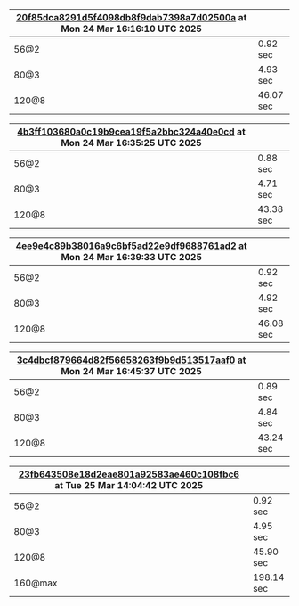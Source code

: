 
| [20f85dca8291d5f4098db8f9dab7398a7d02500a](https://github.com/keizertje/curling_sequences_zig/commit/20f85dca8291d5f4098db8f9dab7398a7d02500a) at Mon 24 Mar 16:16:10 UTC 2025 | |
|-|-|
| 56@2 | 0.92 sec |
| 80@3 | 4.93 sec |
| 120@8 | 46.07 sec |


| [4b3ff103680a0c19b9cea19f5a2bbc324a40e0cd](https://github.com/keizertje/curling_sequences_zig/commit/4b3ff103680a0c19b9cea19f5a2bbc324a40e0cd) at Mon 24 Mar 16:35:25 UTC 2025 | |
|-|-|
| 56@2 | 0.88 sec |
| 80@3 | 4.71 sec |
| 120@8 | 43.38 sec |


| [4ee9e4c89b38016a9c6bf5ad22e9df9688761ad2](https://github.com/keizertje/curling_sequences_zig/commit/4ee9e4c89b38016a9c6bf5ad22e9df9688761ad2) at Mon 24 Mar 16:39:33 UTC 2025 | |
|-|-|
| 56@2 | 0.92 sec |
| 80@3 | 4.92 sec |
| 120@8 | 46.08 sec |


| [3c4dbcf879664d82f56658263f9b9d513517aaf0](https://github.com/keizertje/curling_sequences_zig/commit/3c4dbcf879664d82f56658263f9b9d513517aaf0) at Mon 24 Mar 16:45:37 UTC 2025 | |
|-|-|
| 56@2 | 0.89 sec |
| 80@3 | 4.84 sec |
| 120@8 | 43.24 sec |


| [23fb643508e18d2eae801a92583ae460c108fbc6](https://github.com/keizertje/curling_sequences_zig/commit/23fb643508e18d2eae801a92583ae460c108fbc6) at Tue 25 Mar 14:04:42 UTC 2025 | |
|-|-|
| 56@2 | 0.92 sec |
| 80@3 | 4.95 sec |
| 120@8 | 45.90 sec |
| 160@max | 198.14 sec |


